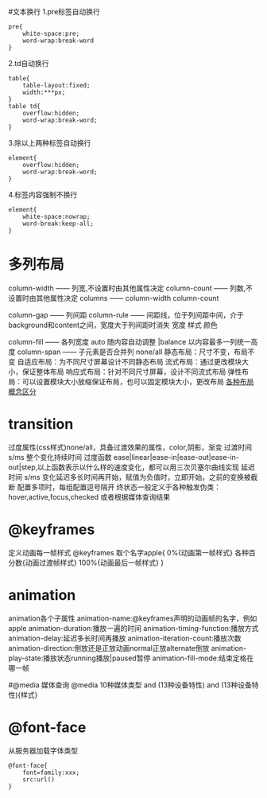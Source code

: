 #文本换行
1.pre标签自动换行
```
pre{
    white-space:pre;
    word-wrap:break-word
}
```
2.td自动换行
```
table{
    table-layout:fixed;
    width:***px;
}
table td{
    overflow:hidden;
    word-wrap:break-word;
}
```
3.除以上两种标签自动换行
```
element{
    overflow:hidden;
    word-wrap:break-word;
}
```
4.标签内容强制不换行
```
element{
    white-space:nowrap;
    word-break:keep-all;
}
```

# 多列布局
column-width —— 列宽,不设置时由其他属性决定
column-count —— 列数,不设置时由其他属性决定
columns —— column-width column-count

column-gap —— 列间距
column-rule —— 间距线，位于列间距中间，介于background和content之间，宽度大于列间距时消失
宽度 样式 颜色

column-fill —— 各列宽度
auto 随内容自动调整 |balance 以内容最多一列统一高度
column-span —— 子元素是否合并列
none/all
静态布局：尺寸不变，布局不变
自适应布局：为不同尺寸屏幕设计不同静态布局
流式布局：通过更改模块大小，保证整体布局
响应式布局：针对不同尺寸屏幕，设计不同流式布局
弹性布局：可以设置模块大小放缩保证布局，也可以固定模块大小，更改布局
[各种布局概念区分](https://www.cnblogs.com/yanayana/p/7066948.html)

# transition
过度属性(css样式)none/all，具备过渡效果的属性，color,阴影，渐变
过渡时间 s/ms 整个变化持续时间
过度函数 ease|linear|ease-in|ease-out|ease-in-out|step,以上函数表示以什么样的速度变化，都可以用三次贝塞尔曲线实现
延迟时间 s/ms 变化延迟多长时间再开始，赋值为负值时，立即开始，之前的变换被截断
配置多项时，每组配置逗号隔开
终状态一般定义于各种触发伪类：hover,active,focus,checked
或者根据媒体查询结果

# @keyframes
定义动画每一帧样式
@keyframes 取个名字apple{ 
   0%{动画第一帧样式}
   各种百分数{动画过渡帧样式}
   100%{动画最后一帧样式}
}

# animation
animation各个子属性
animation-name:@keyframes声明的动画帧的名字，例如apple
animation-duration:播放一遍的时间
animation-timing-function:播放方式
animation-delay:延迟多长时间再播放
animation-iteration-count:播放次数
animation-direction:倒放还是正放动画normal正放alternate倒放
animation-play-state:播放状态running播放|paused暂停
animation-fill-mode:结束定格在哪一帧

#@media
媒体查询
@media 10种媒体类型 and (13种设备特性) and (13种设备特性){样式}

# @font-face
从服务器加载字体类型

```
@font-face{
    font=family:xxx;
    src:url()
}
```

